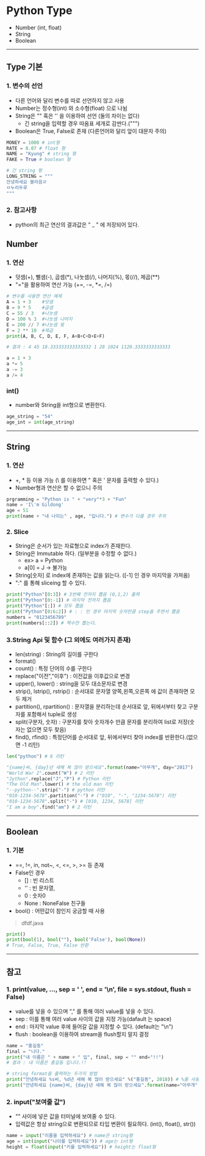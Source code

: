 # Python Type
  - Number (int, float)
  - String
  - Boolean

---

## Type 기본
  ### 1. 변수의 선언
  - 다른 언어와 달리 변수를 따로 선언하지 않고 사용
  - Number는 정수형(int) 와 소수형(float) 으로 나뉨
  - String은 "" 혹은 '' 을 이용하여 선언 (둘의 차이는 없다)
    - 긴 string을 입력할 경우 따옴표 세개로 감싼다.(""")
  - Boolean은 True, False로 존재 (다른언어와 달리 앞이 대문자 주의)

  ```python
  MONEY = 1000 # int형
  RATE = 0.07 # float 형
  NAME = "Kyung" # string 형
  FAKE = True # boolean 형

  # 긴 string 형
  LONG_STRING = """
  안녕하세요 블라음ㄹ
  ㅁ누리두루
  """
  ```

  ### 2. 참고사항
  -  python의 최근 연산의 결과값은 " _ " 에 저장되어 있다.

## Number

  ### 1. 연산
  - 덧셈(+), 뻴샘(-), 곱셈(\*), 나눗셈(/), 나머지(%), 몫(//), 제곱(\*\*)
  - "="을 활용하여 연산 가능 (+=, -=, \*=, /=)

  ```Python
  # 변수를 사용한 연산 예제
  A = 1 + 3    #덧셈
  B = 9 * 5    #곱셈
  C = 55 / 3   #나눗셈
  D = 100 % 3  #나눗셈 나머지
  E = 200 // 7 #나눗셈 몫
  F = 2 ** 10  #제곱
  print(A, B, C, D, E, F, A+B+C+D+E+F)

  # 결과 : 4 45 18.333333333333332 1 28 1024 1120.3333333333333

  a = 1 + 3
  a *= 5
  a -= 3
  a /= 4

  ```

  ### int()
  - number와 String을 int형으로 변환한다.

  ```Python
  age_string = "54"
  age_int = int(age_string)
  ```

---

## String
  ### 1. 연산
  - +, \* 등 이용 가능 (\\ 를 이용하면 " 혹은 ' 문자를 출력할 수 있다.)
  - Number형과 연산은 할 수 없으니 주의

  ```Python
  prgramming = "Python is " + "very"*3 + "Fun"
  name = 'I\'m Gildong'
  age = 51
  print(name + "내 나이는" , age, "입니다.") # 변수가 다를 경우 주의

  ```

  ### 2. Slice
  - String은 순서가 있는 자료형으로 index가 존재한다.
  - String은 Immutable 하다. (일부분을 수정할 수 없다.)
    - ex> a = Python
    - a[0] = J -> 불가능
  - String[숫자] 로 index에 존재하는 값을 읽는다. ([-1] 인 경우 마지막을 가져옴)
  - ":" 를 통해 sliceing 할 수 있다.

  ```Python
  print("Python"[0:3]) # 3번째 전까지 뽑음 (0,1,2) 출력
  print("Python"[0:-1]) # 마지막 전까지 뽑음
  print("Python"[:]) # 모두 뽑음
  print("Python"[0:6:2]) # : : 인 경우 마지막 숫자만큼 step을 주면서 뽑음
  numbers = "0123456789"
  print(numbers[::2]) # 짝수만 뽑는다.
  ```

  ### 3.String Api 및 함수 (그 외에도 여러가지 존재)
  - len(string) : String의 길이를 구한다
  - format()
  - count() : 특정 단어의 수를 구한다
  - replace("이전","이후") : 이전값을 이후값으로 변경
  - upper(), lower() : string을 모두 대소문자로 변경
  - strip(), lstrip(), rstrip() : 순서대로 문자열 양쪽,왼쪽,오른쪽 에 값이 존재하면 모두 제거
  - partition(), rpartition() : 문자열을 분리하는데 순서대로 앞, 뒤에서부터 찾고 구분자를 포함해서 tuple로 생성
  - split(구분자, 숫자) : 구분자를 찾아 숫자개수 만큼 문자를 분리하여 list로 저장(숫자는 없으면 모두 찾음)
  - find(), rfind() : 특정단어를 순서대로 앞, 뒤에서부터 찾아 index를 반환한다.(없으면 -1 리턴)

  ```Python
  len("python") # 6 리턴

  "{name}씨, {day}년 새해 복 많이 받으세요".format(name="아무개", day="2017")
  "World War 2".count("W") # 2 리턴
  "Jython".replace("J","P") # Python 리턴
  "The Old Man".lower() # the old man 리턴
  "--python--".strip("-") # python 리턴
  "010-1234-5678".partition("-") # ("010", "-", "1234-5678") 리턴
  "010-1234-5678".split("-") # [010, 1234, 5678] 리턴
  "I am a boy".find("am") # 2 리턴
  ```

---

## Boolean
  ### 1. 기본
  - ==, !=, in, not~, <, <=, >, >= 등 존재
  - False인 경우
    - [] : 빈 리스트
    - '' : 빈 문자열,
    - 0 : 숫자0
    - None : NoneFalse 친구들
  - bool() : 어떤값이 참인지 궁금할 때 사용

  > dfdf.java

  ```Python
  print()
  print(bool(1), bool(""), bool('False'), bool(None))
  # True, False, True, False 반환
  ```


---

## 참고
  ### 1. print(value, ..., sep = ' ', end = '\n', file = sys.stdout, flush = False)
  - value를 넣을 수 있으며 "," 를 통해 여러 value를 넣을 수 있다.
  - sep : 이를 통해 여러 value 사이의 값을 지정 가능(dafault 는 space)
  - end : 마지막 value 후에 들어갈 값을 지정할 수 있다. (default는 "\\n")
  - flush : boolean을 이용하여 stream을 flush할지 말지 결정

  ```Python
  name = "홍길동"
  final = "니다."
  print("내 이름은 " + name + " 입", final, sep = "" end="!!")
  # 결과 : 내 이름은 홍길동 입니다.!!

  # string format을 출력하는 두가지 방법
  print("안녕하세요 %s씨, %d년 새해 복 많이 받으세요" %("홍길동", 2018)) # %를 사용
  print("안녕하세요 {name}씨, {day}년 새해 복 많이 받으세요".format(name="아무개", day="2017")) # {} 를 사용
  ```

  ### 2. input("보여줄 값")
  - "" 사이에 넣은 값을 터미널에 보여줄 수 있다.
  - 입력값은 항상 string으로 변환되므로 타입 변환이 필요하다. (int(), float(), str())

  ```Python
  name = input("이름을 입력하세요") # name은 string형
  age = int(input("나이를 입력하세요")) # age는 int형
  height = float(input("키를 입력하세요")) # height는 float형
  ```
